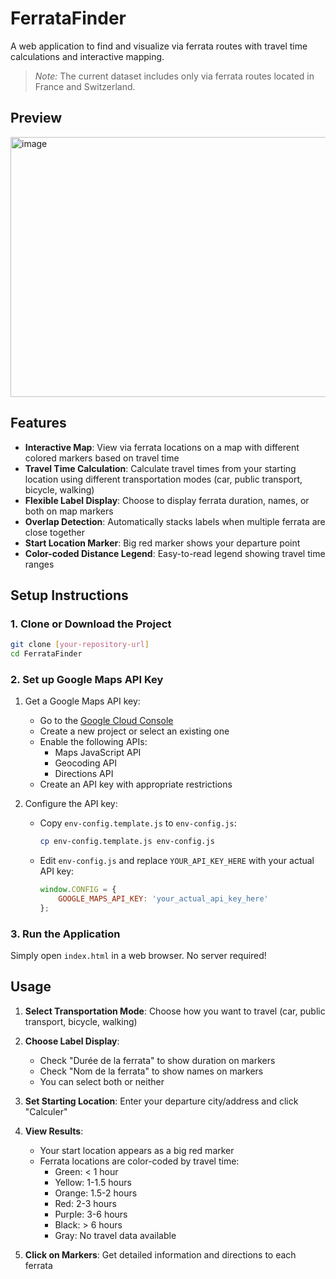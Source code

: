 # FerrataFinder

A web application to find and visualize via ferrata routes with travel time calculations and interactive mapping.

> *Note:* The current dataset includes only via ferrata routes located in France and Switzerland.

## Preview
<img width="800" height="416" alt="image" src="https://github.com/user-attachments/assets/2c5515af-1a8a-4886-b5eb-05e50867d367" />


## Features

- **Interactive Map**: View via ferrata locations on a map with different colored markers based on travel time
- **Travel Time Calculation**: Calculate travel times from your starting location using different transportation modes (car, public transport, bicycle, walking)
- **Flexible Label Display**: Choose to display ferrata duration, names, or both on map markers
- **Overlap Detection**: Automatically stacks labels when multiple ferrata are close together
- **Start Location Marker**: Big red marker shows your departure point
- **Color-coded Distance Legend**: Easy-to-read legend showing travel time ranges

## Setup Instructions

### 1. Clone or Download the Project

```bash
git clone [your-repository-url]
cd FerrataFinder
```

### 2. Set up Google Maps API Key

1. Get a Google Maps API key:
   - Go to the [Google Cloud Console](https://console.cloud.google.com/)
   - Create a new project or select an existing one
   - Enable the following APIs:
     - Maps JavaScript API
     - Geocoding API
     - Directions API
   - Create an API key with appropriate restrictions

2. Configure the API key:
   - Copy `env-config.template.js` to `env-config.js`:
     ```bash
     cp env-config.template.js env-config.js
     ```
   - Edit `env-config.js` and replace `YOUR_API_KEY_HERE` with your actual API key:
     ```javascript
     window.CONFIG = {
         GOOGLE_MAPS_API_KEY: 'your_actual_api_key_here'
     };
     ```

### 3. Run the Application

Simply open `index.html` in a web browser. No server required!


## Usage

1. **Select Transportation Mode**: Choose how you want to travel (car, public transport, bicycle, walking)

2. **Choose Label Display**:
   - Check "Durée de la ferrata" to show duration on markers
   - Check "Nom de la ferrata" to show names on markers
   - You can select both or neither

3. **Set Starting Location**: Enter your departure city/address and click "Calculer"

4. **View Results**:
   - Your start location appears as a big red marker
   - Ferrata locations are color-coded by travel time:
     - Green: < 1 hour
     - Yellow: 1-1.5 hours
     - Orange: 1.5-2 hours
     - Red: 2-3 hours
     - Purple: 3-6 hours
     - Black: > 6 hours
     - Gray: No travel data available

5. **Click on Markers**: Get detailed information and directions to each ferrata
